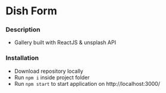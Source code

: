# Dish Form

### Description

- Gallery built with ReactJS & unsplash API

### Installation

- Download repository locally
- Run ```npm i``` inside project folder
- Run ```npm start``` to start application on http://localhost:3000/
